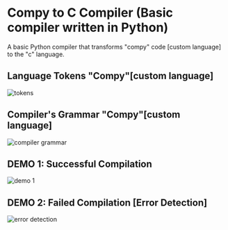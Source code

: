 # Compy to C Compiler (Basic compiler written in Python)

A basic Python compiler that transforms "compy" code [custom language] to the "c" language.

## Language Tokens "Compy"[custom language]

![tokens](https://github.com/yassinealoui/Python-Compiler/assets/81710553/05e73b56-c77c-4802-85ee-4de4be2a25dd)

## Compiler's Grammar "Compy"[custom language]

![compiler grammar](https://github.com/yassinealoui/Python-Compiler/assets/81710553/0091d089-5c40-4d76-85db-8ea3d1510274)

## DEMO 1: Successful Compilation 

![demo 1](https://github.com/yassinealoui/Python-Compiler/assets/81710553/3977ad44-c6dc-4637-a7e0-b58fe4d1053b)

## DEMO 2: Failed Compilation [Error Detection]

![error detection](https://github.com/yassinealoui/Python-Compiler/assets/81710553/a7e0eadd-5ca2-477a-808f-b9a92b9c2b88)
